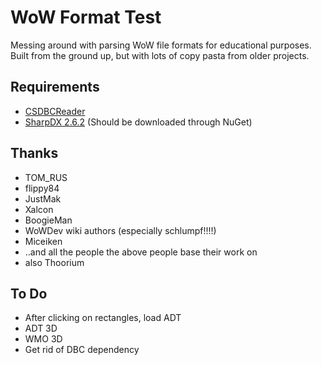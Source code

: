 # WoW Format Test
Messing around with parsing WoW file formats for educational purposes.
Built from the ground up, but with lots of copy pasta from older projects.

## Requirements
- [CSDBCReader](http://marlamin.com/u/CSDBCReader.dll)
- [SharpDX 2.6.2](http://sharpdx.org/download/) (Should be downloaded through NuGet)

## Thanks
- TOM_RUS
- flippy84
- JustMak
- Xalcon
- BoogieMan 
- WoWDev wiki authors (especially schlumpf!!!!)
- Miceiken
- ..and all the people the above people base their work on
- also Thoorium

## To Do
- After clicking on rectangles, load ADT
- ADT 3D
- WMO 3D
- Get rid of DBC dependency
